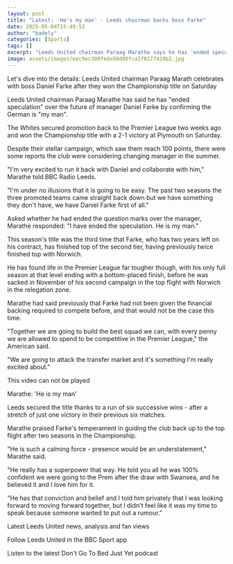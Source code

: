 ```yaml
---
layout: post
title: "Latest: 'He's my man' - Leeds chairman backs boss Farke"
date: 2025-05-04T15:49:53
author: "badely"
categories: [Sports]
tags: []
excerpt: "Leeds United chairman Paraag Marathe says he has 'ended speculation' over the future of manager Daniel Farke by confirming the German is 'his man'."
image: assets/images/eec9ec389feda50d05fca1f0177429b2.jpg
---
```


Let's dive into the details: Leeds United chairman Paraag Marath celebrates with boss Daniel Farke after they won the Championship title on Saturday

Leeds United chairman Paraag Marathe has said he has "ended speculation" over the future of manager Daniel Farke by confirming the German is "my man".

The Whites secured promotion back to the Premier League two weeks ago and won the Championship title with a 2-1 victory at Plymouth on Saturday.

Despite their stellar campaign, which saw them reach 100 points, there were some reports the club were considering changing manager in the summer.

"I'm very excited to run it back with Daniel and collaborate with him," Marathe told BBC Radio Leeds.

"I'm under no illusions that it is going to be easy. The past two seasons the three promoted teams came straight back down but we have something they don't have, we have Daniel Farke first of all."

Asked whether he had ended the question marks over the manager, Marathe responded: "I have ended the speculation. He is my man."

This season's title was the third time that Farke, who has two years left on his contract, has finished top of the second tier, having previously twice finished top with Norwich.

He has found life in the Premier League far tougher though, with his only full season at that level ending with a bottom-placed finish, before he was sacked in November of his second campaign in the top flight with Norwich in the relegation zone.

Marathe had said previously that Farke had not been given the financial backing required to compete before, and that would not be the case this time.

"Together we are going to build the best squad we can, with every penny we are allowed to spend to be competitive in the Premier League," the American said.

"We are going to attack the transfer market and it's something I'm really excited about."

This video can not be played

Marathe: 'He is my man'

Leeds secured the title thanks to a run of six successive wins - after a stretch of just one victory in their previous six matches.

Marathe praised Farke's temperament in guiding the club back up to the top flight after two seasons in the Championship.

"He is such a calming force - presence would be an understatement," Marathe said.

"He really has a superpower that way. He told you all he was 100% confident we were going to the Prem after the draw with Swansea, and he believed it and I love him for it.

"He has that conviction and belief and I told him privately that I was looking forward to moving forward together, but I didn't feel like it was my time to speak because someone wanted to put out a rumour."

Latest Leeds United news, analysis and fan views

Follow Leeds United in the BBC Sport app

Listen to the latest Don't Go To Bed Just Yet podcast

